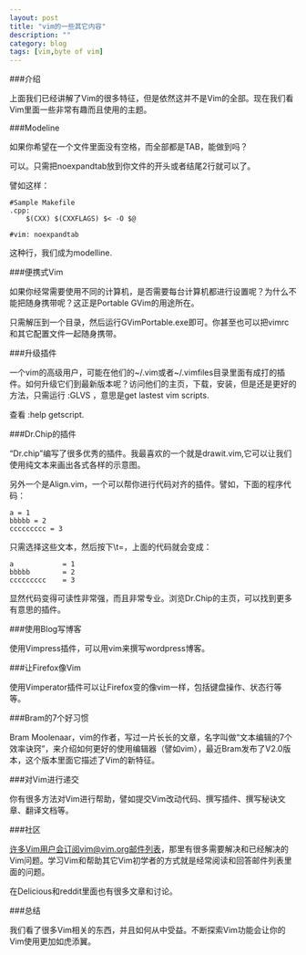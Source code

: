 ```yaml
---
layout: post
title: "vim的一些其它内容"
description: ""
category: blog
tags: [vim,byte of vim]
---
```


###介绍

上面我们已经讲解了Vim的很多特征，但是依然这并不是Vim的全部。现在我们看Vim里面一些非常有趣而且使用的主题。


###Modeline

如果你希望在一个文件里面没有空格，而全部都是TAB，能做到吗？

可以。只需把noexpandtab放到你文件的开头或者结尾2行就可以了。

譬如这样：

	#Sample Makefile
	.cpp:
		$(CXX) $(CXXFLAGS) $< -O $@
	
	#vim: noexpandtab

这种行，我们成为modelline.

###便携式Vim

如果你经常需要使用不同的计算机，是否需要每台计算机都进行设置呢？为什么不能把随身携带呢？这正是Portable GVim的用途所在。

只需解压到一个目录，然后运行GVimPortable.exe即可。你甚至也可以把vimrc和其它配置文件一起随身携带。

###升级插件

一个vim的高级用户，可能在他们的~/.vim或者~/.vimfiles目录里面有成打的插件。如何升级它们到最新版本呢？访问他们的主页，下载，安装，但是还是更好的方法，只需运行 :GLVS ，意思是get lastest vim scripts.

查看 :help getscript.

###Dr.Chip的插件

“Dr.chip”编写了很多优秀的插件。我最喜欢的一个就是drawit.vim,它可以让我们使用纯文本来画出各式各样的示意图。

另外一个是Align.vim，一个可以帮你进行代码对齐的插件。譬如，下面的程序代码：

	a = 1
	bbbbb = 2
	ccccccccc = 3

只需选择这些文本，然后按下\t=，上面的代码就会变成：

	a            = 1
	bbbbb        = 2
	ccccccccc    = 3

显然代码变得可读性非常强，而且非常专业。浏览Dr.Chip的主页，可以找到更多有意思的插件。

###使用Blog写博客

使用Vimpress插件，可以用vim来撰写wordpress博客。

###让Firefox像Vim

使用Vimperator插件可以让Firefox变的像vim一样，包括键盘操作、状态行等等。

###Bram的7个好习惯

Bram Moolenaar，vim的作者，写过一片长长的文章，名字叫做“文本编辑的7个效率诀窍”，来介绍如何更好的使用编辑器（譬如vim），最近Bram发布了V2.0版本，这个版本里面它描述了Vim的新特征。

###对Vim进行递交

你有很多方法对Vim进行帮助，譬如提交Vim改动代码、撰写插件、撰写秘诀文章、翻译文档等。


###社区

许多Vim用户会订阅vim@vim.org邮件列表，那里有很多需要解决和已经解决的Vim问题。学习Vim和帮助其它Vim初学者的方式就是经常阅读和回答邮件列表里面的问题。

在Delicious和reddit里面也有很多文章和讨论。


###总结

我们看了很多Vim相关的东西，并且如何从中受益。不断探索Vim功能会让你的Vim使用更加如虎添翼。



